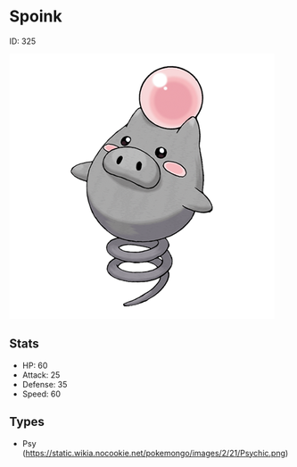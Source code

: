 # Spoink


ID: 325

![](https://raw.githubusercontent.com/PokeAPI/sprites/master/sprites/pokemon/other/official-artwork/325.png "Spoink")

## Stats


 - HP: 60
 - Attack: 25
 - Defense: 35
 - Speed: 60

## Types


 - Psy (https://static.wikia.nocookie.net/pokemongo/images/2/21/Psychic.png)
